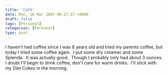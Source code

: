 ```yaml
---
title: 'Café'
date: Mon, 26 Mar 2007 00:27:57 +0000
draft: false
tags: [Personal]
categories: [Personal]
type: post
---
```


I haven't had coffee since I was 8 years old and tried my parents coffee, but today I tried some coffee again.  I put some dry creamer and some Splenda.  It was actually good.  Though I probably only had about 3 ounces. I doubt I'll begin to drink coffee, don't care for warm drinks.  I'll stick with my Diet Cokes in the morning.